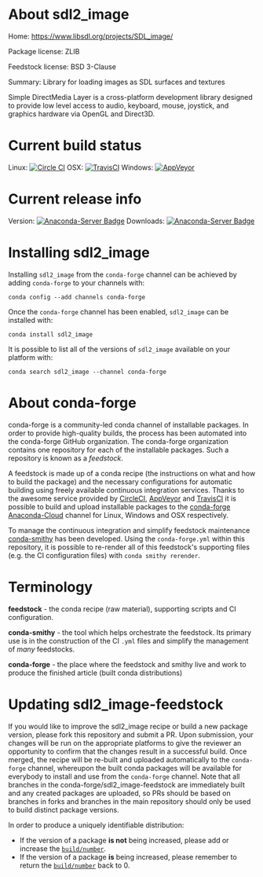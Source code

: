 About sdl2_image
================

Home: https://www.libsdl.org/projects/SDL_image/

Package license: ZLIB

Feedstock license: BSD 3-Clause

Summary: Library for loading images as SDL surfaces and textures

Simple DirectMedia Layer is a cross-platform development library designed to
provide low level access to audio, keyboard, mouse, joystick, and graphics
hardware via OpenGL and Direct3D.


Current build status
====================

Linux: [![Circle CI](https://circleci.com/gh/conda-forge/sdl2_image-feedstock.svg?style=shield)](https://circleci.com/gh/conda-forge/sdl2_image-feedstock)
OSX: [![TravisCI](https://travis-ci.org/conda-forge/sdl2_image-feedstock.svg?branch=master)](https://travis-ci.org/conda-forge/sdl2_image-feedstock)
Windows: [![AppVeyor](https://ci.appveyor.com/api/projects/status/github/conda-forge/sdl2_image-feedstock?svg=True)](https://ci.appveyor.com/project/conda-forge/sdl2-image-feedstock/branch/master)

Current release info
====================
Version: [![Anaconda-Server Badge](https://anaconda.org/conda-forge/sdl2_image/badges/version.svg)](https://anaconda.org/conda-forge/sdl2_image)
Downloads: [![Anaconda-Server Badge](https://anaconda.org/conda-forge/sdl2_image/badges/downloads.svg)](https://anaconda.org/conda-forge/sdl2_image)

Installing sdl2_image
=====================

Installing `sdl2_image` from the `conda-forge` channel can be achieved by adding `conda-forge` to your channels with:

```
conda config --add channels conda-forge
```

Once the `conda-forge` channel has been enabled, `sdl2_image` can be installed with:

```
conda install sdl2_image
```

It is possible to list all of the versions of `sdl2_image` available on your platform with:

```
conda search sdl2_image --channel conda-forge
```


About conda-forge
=================

conda-forge is a community-led conda channel of installable packages.
In order to provide high-quality builds, the process has been automated into the
conda-forge GitHub organization. The conda-forge organization contains one repository
for each of the installable packages. Such a repository is known as a *feedstock*.

A feedstock is made up of a conda recipe (the instructions on what and how to build
the package) and the necessary configurations for automatic building using freely
available continuous integration services. Thanks to the awesome service provided by
[CircleCI](https://circleci.com/), [AppVeyor](http://www.appveyor.com/)
and [TravisCI](https://travis-ci.org/) it is possible to build and upload installable
packages to the [conda-forge](https://anaconda.org/conda-forge)
[Anaconda-Cloud](http://docs.anaconda.org/) channel for Linux, Windows and OSX respectively.

To manage the continuous integration and simplify feedstock maintenance
[conda-smithy](http://github.com/conda-forge/conda-smithy) has been developed.
Using the ``conda-forge.yml`` within this repository, it is possible to re-render all of
this feedstock's supporting files (e.g. the CI configuration files) with ``conda smithy rerender``.


Terminology
===========

**feedstock** - the conda recipe (raw material), supporting scripts and CI configuration.

**conda-smithy** - the tool which helps orchestrate the feedstock.
                   Its primary use is in the construction of the CI ``.yml`` files
                   and simplify the management of *many* feedstocks.

**conda-forge** - the place where the feedstock and smithy live and work to
                  produce the finished article (built conda distributions)


Updating sdl2_image-feedstock
=============================

If you would like to improve the sdl2_image recipe or build a new
package version, please fork this repository and submit a PR. Upon submission,
your changes will be run on the appropriate platforms to give the reviewer an
opportunity to confirm that the changes result in a successful build. Once
merged, the recipe will be re-built and uploaded automatically to the
`conda-forge` channel, whereupon the built conda packages will be available for
everybody to install and use from the `conda-forge` channel.
Note that all branches in the conda-forge/sdl2_image-feedstock are
immediately built and any created packages are uploaded, so PRs should be based
on branches in forks and branches in the main repository should only be used to
build distinct package versions.

In order to produce a uniquely identifiable distribution:
 * If the version of a package **is not** being increased, please add or increase
   the [``build/number``](http://conda.pydata.org/docs/building/meta-yaml.html#build-number-and-string).
 * If the version of a package **is** being increased, please remember to return
   the [``build/number``](http://conda.pydata.org/docs/building/meta-yaml.html#build-number-and-string)
   back to 0.
